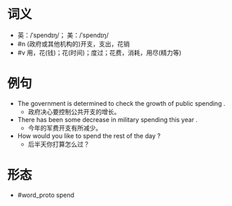 # 词义
- 英：/ˈspendɪŋ/； 美：/ˈspendɪŋ/
- #n (政府或其他机构的)开支，支出，花销
- #v 用，花(钱)；花(时间)；度过；花费，消耗，用尽(精力等)
# 例句
- The government is determined to check the growth of public spending .
	- 政府决心要控制公共开支的增长。
- There has been some decrease in military spending this year .
	- 今年的军费开支有所减少。
- How would you like to spend the rest of the day ?
	- 后半天你打算怎么过？
# 形态
- #word_proto spend
